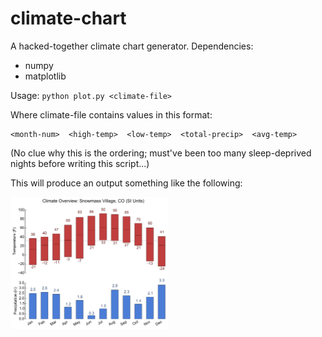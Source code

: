 # climate-chart

A hacked-together climate chart generator. Dependencies:

* numpy
* matplotlib

Usage: `python plot.py <climate-file>`

Where climate-file contains values in this format:

```
<month-num>  <high-temp>  <low-temp>  <total-precip>  <avg-temp>
```

(No clue why this is the ordering; must've been too many sleep-deprived nights before writing this script...)

This will produce an output something like the following:

<img src="snowmass.png" width="50%" height="50%" alt="sample climate chart"/>
